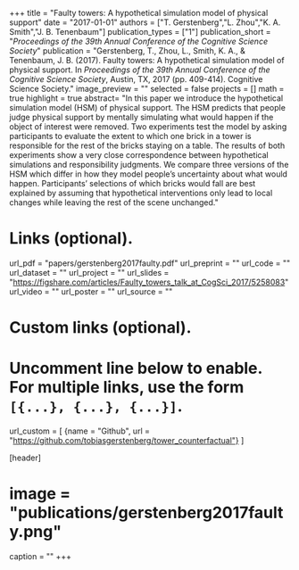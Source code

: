 +++
title = "Faulty towers: A hypothetical simulation model of physical support"
date = "2017-01-01"
authors = ["T. Gerstenberg","L. Zhou","K. A. Smith","J. B. Tenenbaum"]
publication_types = ["1"]
publication_short = "_Proceedings of the 39th Annual Conference of the Cognitive Science Society_"
publication = "Gerstenberg, T., Zhou, L., Smith, K. A., & Tenenbaum, J. B. (2017). Faulty towers: A hypothetical simulation model of physical support. In _Proceedings of the 39th Annual Conference of the Cognitive Science Society_, Austin, TX, 2017 (pp. 409-414). Cognitive Science Society."
image_preview = ""
selected = false
projects = []
math = true
highlight = true
abstract= "In this paper we introduce the hypothetical simulation model (HSM) of physical support. The HSM predicts that people judge physical support by mentally simulating what would happen if the object of interest were removed. Two experiments test the model by asking participants to evaluate the extent to which one brick in a tower is responsible for the rest of the bricks staying on a table. The results of both experiments show a very close correspondence between hypothetical simulations and responsibility judgments. We compare three versions of the HSM which differ in how they model people’s uncertainty about what would happen. Participants’ selections of which bricks would fall are best explained by assuming that hypothetical interventions only lead to local changes while leaving the rest of the scene unchanged."

# Links (optional).
url_pdf = "papers/gerstenberg2017faulty.pdf"
url_preprint = ""
url_code = ""
url_dataset = ""
url_project = ""
url_slides = "https://figshare.com/articles/Faulty_towers_talk_at_CogSci_2017/5258083"
url_video = ""
url_poster = ""
url_source = ""

# Custom links (optional).
#   Uncomment line below to enable. For multiple links, use the form `[{...}, {...}, {...}]`.
url_custom = [
{name = "Github", url = "https://github.com/tobiasgerstenberg/tower_counterfactual"}
]

[header]
# image = "publications/gerstenberg2017faulty.png"
caption = ""
+++